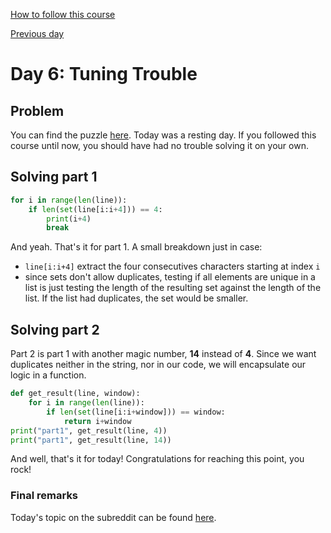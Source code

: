 
[How to follow this course](../README.md)

[Previous day](../day5)

# Day 6: Tuning Trouble

## Problem

You can find the puzzle [here](https://adventofcode.com/2022/day/6).
Today was a resting day. If you followed this course until now, you should have had no trouble solving it on your own.

## Solving part 1

```python
for i in range(len(line)):
    if len(set(line[i:i+4])) == 4:
        print(i+4)
        break
```

And yeah. That's it for part 1.
A small breakdown just in case:
- `line[i:i+4]` extract the four consecutives characters starting at index `i`
- since sets don't allow duplicates, testing if all elements are unique in a list is just testing the length of the resulting set against the length of the list.
If the list had duplicates, the set would be smaller.

## Solving part 2

Part 2 is part 1 with another magic number, **14** instead of **4**. Since we want duplicates neither in the string, nor in our code, we will encapsulate our logic in a function.
```python
def get_result(line, window):
    for i in range(len(line)):
        if len(set(line[i:i+window])) == window:
            return i+window
print("part1", get_result(line, 4))
print("part1", get_result(line, 14))
```

And well, that's it for today! Congratulations for reaching this point, you rock!

### Final remarks

Today's topic on the subreddit can be found [here](https://www.reddit.com/r/adventofcode/comments/zdw0u6/2022_day_6_solutions/?sort=confidence).
